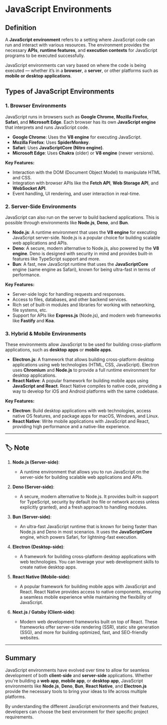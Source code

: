 # JavaScript Environments

## Definition
A **JavaScript environment** refers to a setting where JavaScript code can run and interact with various resources. The environment provides the necessary **APIs**, **runtime features**, and **execution contexts** for JavaScript programs to be executed successfully.

JavaScript environments can vary based on where the code is being executed — whether it’s in a **browser**, a **server**, or other platforms such as **mobile or desktop applications**.

## Types of JavaScript Environments

### 1. **Browser Environments**
   JavaScript runs in browsers such as **Google Chrome**, **Mozilla Firefox**, **Safari**, and **Microsoft Edge**. Each browser has its own **JavaScript engine** that interprets and runs JavaScript code.
   - **Google Chrome**: Uses the **V8 engine** for executing JavaScript.
   - **Mozilla Firefox**: Uses **SpiderMonkey**.
   - **Safari**: Uses **JavaScriptCore (Nitro engine)**.
   - **Microsoft Edge**: Uses **Chakra** (older) or **V8 engine** (newer versions).

   **Key Features:**
   - Interaction with the DOM (Document Object Model) to manipulate HTML and CSS.
   - Integration with browser APIs like the **Fetch API**, **Web Storage API**, and **WebSocket API**.
   - Event handling, UI rendering, and user interaction in real-time.

### 2. **Server-Side Environments**
   JavaScript can also run on the server to build backend applications. This is possible through environments like **Node.js**, **Deno**, and **Bun**.
   
   - **Node.js**: A runtime environment that uses the **V8 engine** for executing JavaScript server-side. Node.js is a popular choice for building scalable web applications and APIs.
   - **Deno**: A secure, modern alternative to Node.js, also powered by the **V8 engine**. Deno is designed with security in mind and provides built-in features like TypeScript support and more.
   - **Bun**: A fast, new JavaScript runtime that uses the **JavaScriptCore** engine (same engine as Safari), known for being ultra-fast in terms of performance.

   **Key Features:**
   - Server-side logic for handling requests and responses.
   - Access to files, databases, and other backend services.
   - Rich set of built-in modules and libraries for working with networking, file systems, etc.
   - Support for APIs like **Express.js** (Node.js), and modern web frameworks like **Fastify** and **Koa**.

### 3. **Hybrid & Mobile Environments**
   These environments allow JavaScript to be used for building cross-platform applications, such as **desktop apps** or **mobile apps**.

   - **Electron.js**: A framework that allows building cross-platform desktop applications using web technologies (HTML, CSS, JavaScript). Electron uses **Chromium** and **Node.js** to provide a full runtime environment for desktop applications.
   - **React Native**: A popular framework for building mobile apps using **JavaScript and React**. React Native compiles to native code, providing a way to develop for iOS and Android platforms with the same codebase.

   **Key Features:**
   - **Electron**: Build desktop applications with web technologies, access native OS features, and package apps for macOS, Windows, and Linux.
   - **React Native**: Write mobile applications with JavaScript and React, providing high performance and a native-like experience.

---

## 🏷️ **Note**

1. **Node.js (Server-side)**: 
   - A runtime environment that allows you to run JavaScript on the server-side for building scalable web applications and APIs.
   
2. **Deno (Server-side)**:
   - A secure, modern alternative to Node.js. It provides built-in support for TypeScript, security by default (no file or network access unless explicitly granted), and a fresh approach to handling modules.

3. **Bun (Server-side)**:
   - An ultra-fast JavaScript runtime that is known for being faster than Node.js and Deno in most scenarios. It uses the **JavaScriptCore** engine, which powers Safari, for lightning-fast execution.

4. **Electron (Desktop-side)**:
   - A framework for building cross-platform desktop applications with web technologies. You can leverage your web development skills to create native desktop apps.

5. **React Native (Mobile-side)**:
   - A popular framework for building mobile apps with JavaScript and React. React Native provides access to native components, ensuring a seamless mobile experience while maintaining the flexibility of JavaScript.

6. **Next.js / Gatsby (Client-side)**:
   - Modern web development frameworks built on top of React. These frameworks offer server-side rendering (SSR), static site generation (SSG), and more for building optimized, fast, and SEO-friendly websites.

---

## Summary

JavaScript environments have evolved over time to allow for seamless development of both **client-side** and **server-side** applications. Whether you're building a **web app**, **mobile app**, or **desktop app**, JavaScript environments like **Node.js**, **Deno**, **Bun**, **React Native**, and **Electron.js** provide the necessary tools to bring your ideas to life across multiple platforms.

By understanding the different JavaScript environments and their features, developers can choose the best environment for their specific project requirements.


